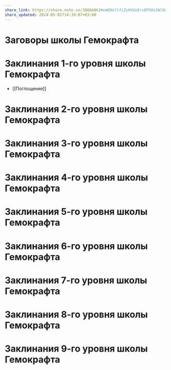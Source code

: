```yaml
---
share_link: https://share.note.sx/386bk0k2#uWG0oltfiZyHVGoErvEPXOxSWlQoBanfwThmbqUwCbI
share_updated: 2024-05-01T14:39:07+03:00
---
```

# Заговоры школы Гемокрафта
# Заклинания 1-го уровня школы Гемокрафта
- [[Поглощение]]
# Заклинания 2-го уровня школы Гемокрафта
# Заклинания 3-го уровня школы Гемокрафта
# Заклинания 4-го уровня школы Гемокрафта
# Заклинания 5-го уровня школы Гемокрафта
# Заклинания 6-го уровня школы Гемокрафта
# Заклинания 7-го уровня школы Гемокрафта
# Заклинания 8-го уровня школы Гемокрафта
# Заклинания 9-го уровня школы Гемокрафта
